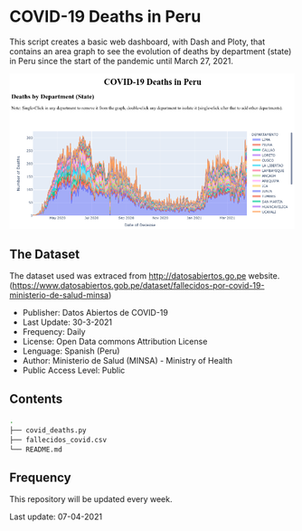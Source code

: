 # COVID-19 Deaths in Peru 
This script creates a basic web dashboard, with Dash and Ploty, that contains 
an area graph to see the evolution of deaths by department (state) in Peru 
since the start of the pandemic until March 27, 2021.

![Alt text](./screenshot.png)

## The Dataset

The dataset used was extraced from http://datosabiertos.go.pe website.
(https://www.datosabiertos.gob.pe/dataset/fallecidos-por-covid-19-ministerio-de-salud-minsa)

- Publisher:              Datos Abiertos de COVID-19
- Last Update:            30-3-2021
- Frequency:              Daily
- License:                Open Data commons Attribution License
- Lenguage:               Spanish (Peru)
- Author:                 Ministerio de Salud (MINSA) -  Ministry of Health
- Public Access Level:    Public

## Contents

```bash
.
├── covid_deaths.py
├── fallecidos_covid.csv
└── README.md
```

## Frequency

This repository will be updated every week.

Last update: 07-04-2021